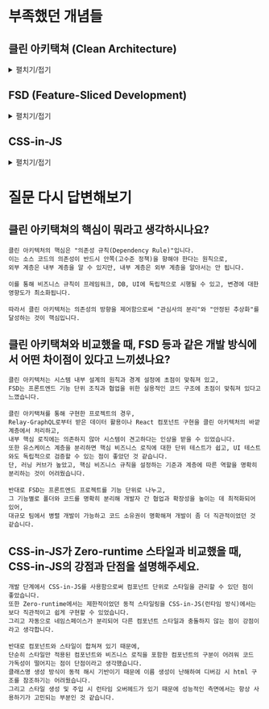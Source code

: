 # 부족했던 개념들

## 클린 아키택쳐 (Clean Architecture)
<details>
<summary>펼치기/접기</summary>

### 기본 개념 (5살 아이에게 설명하듯이)
- 클린 아키텍처는 소프트웨어를 깨끗하고 튼튼하게 만드는 설계 방법

#### 블록 쌓기 놀이처럼 생각하기
```text
소프트웨어를 만드는 건 블록을 쌓는 놀이와 아주 비슷해. 
블록집을 지을 때 "창문 블록"과 "문 블록"이 따로 있듯, 컴퓨터 프로그램도 여러 가지 블록(기능)을 따로따로 만들어서 모으는 거야.
```

#### 안쪽과 바깥쪽의 약속
```text
블록집에서 벽돌이 서로 너무 꽉 붙으면, 문을 새로 달기 어렵지?
클린 아키텍처는 블록(기능)들이 서로 서로를 너무 많이 의지하지 않게 해서, 하나를 바꿔도 다른 것들은 멀쩡하게 남아있게 해줘.
```

#### 변화에 강한 집 만들기
```text
블록집에 창문이나 문을 바꾸고 싶을 때, 클린 아키텍처로 쌓은 집은 쉽게 고칠 수 있어. 
왜냐하면 각 블록(기능)이 자기 일만 딱 해놓고, 필요할 때만 살짝 연결되거든.
```

### 클린 아키텍처의 구조
![img_2.png](images/img_2.png)
1. 엔티티 / 도메인 계층
   - 비즈니스의 핵심 데이터와 불변하는 도메인 규칙을 캡슐화
   - 예시: 사용자를 나타내는 엔티티 클래스

```typescript
// entities/User.ts
export class User {
    constructor(public id: number, public name: string) {}
}
```

2. 유스케이스 (Use Case) 계층
   - 사용자가 실제로 서비스를 사용할 때 동작하는 업무 규칙을 담당
   - 엔티티를 활용해 비즈니스 프로세스를 수행하는 코드가 들어감
   - 예시: 사용자의 이름을 확인하는 유스케이스

```typescript
// usecases/GetUserName.ts
import { UserRepository } from "../domain/UserRepository";
import { User } from "../entities/User";

export class GetUserName {
    constructor(private userRepository: UserRepository) {}

    async execute(userId: number): Promise<string> {
        const user: User = await this.userRepository.getUserById(userId);
        return user.name;
    }
}
```

3. 인터페이스 어댑터 계층
   - 유스케이스와 외부 세계의 소통 창구 역할
   - 예를 들어 화면에 보여지는 데이터 형식으로 변환하거나, DB·API 등에서 데이터를 받아와 유스케이스가 쓸 수 있도록 제공
   - 예시: 사용자 정보를 DB에서 읽어 오기 위한 리포지토리

```typescript
// domain/UserRepository.ts (인터페이스 - 도메인 계층)
import { User } from "../entities/User";

export interface UserRepository {
    getUserById(userId: number): Promise<User>;
}
```

```typescript
// infrastructure/InMemoryUserRepository.ts (구현체 - 인프라 계층)
import { UserRepository } from "../domain/UserRepository";
import { User } from "../entities/User";

export class InMemoryUserRepository implements UserRepository {
    private users = [new User(1, "철수"), new User(2, "영희")];

    async getUserById(userId: number): Promise<User> {
        return this.users.find((user) => user.id === userId)!;
    }
}
```

4. 프레임워크/드라이버 계층
   - 프로그램이 동작하는 환경(웹 프레임워크, 데이터베이스, 서버 등)과 관련된 코드가 포함
   - 이 계층의 변경이 내부 핵심 로직에 영향을 주지 않도록 함
   - 예시: Spring, Express 등과 연결하는 코드, DB 드라이버 설정 등

```typescript
// components/UserName.tsx
import React, { useEffect, useState } from "react";
import { GetUserName } from "../usecases/GetUserName";
import { UserRepository } from "../domain/UserRepository";

interface Props {
    userId: number;
    userRepository: UserRepository; // 의존성 주입
}

export function UserNameComponent({ userId, userRepository }: Props) {
    const [name, setName] = useState<string>("");

    useEffect(() => {
        const getUserName = new GetUserName(userRepository);
        getUserName.execute(userId).then(setName);
    }, [userId, userRepository]);

    return <div>{name}</div>;
}
```

#### 예시 폴더 구조

```text
src/
  ├── entities/             # 엔티티 (핵심 비즈니스 데이터)
  │    └── User.ts
  ├── domain/               # 도메인 인터페이스 (비즈니스 규칙의 추상화)
  │    └── UserRepository.ts
  ├── usecases/             # 유스케이스 (애플리케이션 비즈니스 로직)
  │    └── GetUserName.ts
  ├── infrastructure/       # 인프라스트럭처 (외부 기술 구현체)
  │    └── InMemoryUserRepository.ts
  ├── adapters/             # 인터페이스 어댑터 (데이터 변환, 컨트롤러 등)
  │    └── UserController.ts
  ├── components/           # 프레임워크/드라이버 (UI, 웹 프레임워크)
  │    └── UserNameComponent.tsx
  └── index.ts              # 앱 엔트리포인트 (DI 컨테이너, 라우터 등)
```

#### 서비스 흐름 예시

1. 사용자 요청이 들어옴
   - 애플리케이션 엔트리포인트에서 DI 컨테이너가 의존성을 주입
2. 프레임워크/드라이버 계층
   - UserNameComponent가 props로 주입받은 UserRepository와 함께 렌더링
3. 유스케이스 계층 
   - UserNameComponent가 GetUserName 유스케이스를 생성하고 실행
4. 도메인 계층
   - GetUserName이 UserRepository 인터페이스를 통해 데이터 요청
5. 인프라스트럭처 계층
   - InMemoryUserRepository 구현체가 실제 데이터를 반환
6. 엔티티 계층
   - User 엔티티 객체에서 원하는 데이터(예: name) 추출
7. 결과 반환 및 UI 렌더링
   - GetUserName 유스케이스 결과를 받아 UserNameComponent가 화면에 보여줌

### 핵심 원칙: 의존성 규칙과 SOLID
의존성 규칙(Dependency Rule)은 코드의 방향이 안쪽(핵심 정책)을 향해야 하고, 바깥쪽(세부 사항)은 핵심을 몰라도 됨
- SRP(단일 책임 원칙): 하나의 책임만 가진다
- OCP(개방-폐쇄 원칙): 확장엔 열려 있고, 변경엔 닫혀 있다
- LSP(리스코프 치환 원칙): 상속이 올바르게 동작한다
- ISP(인터페이스 분리 원칙): 인터페이스는 작게, 필요한 것만 제공한다
- DIP(의존 역전 원칙): 추상(정책)에 의존하고, 세부적인건 늦게 결정해서 결합도 낮추기

### 클린 아키텍처의 가장 큰 장점은, <u>바깥쪽(외부 기술)이 바뀌더라도 핵심 로직은 변화 없이 유지</u>된다는 점

</details>

## FSD (Feature-Sliced Development)

<details>
<summary>펼치기/접기</summary>

### 대규모 프론트엔드 프로젝트에서 기능 단위로 프로젝트를 나누어 유지보수와 확장성 향상에 집중하는 개발론

### 계층 구조
1. 레이어 (Layer)
    - 프로젝트 최상위 디렉토리로, 기능과 역할별로 분리된 여러 레이어로 구성
    - 주요 레이어 종류:
        - app: 애플리케이션 초기화, 진입점 역할(라우터, 전역 설정 등)
        - pages: 페이지 단위 UI와 라우팅을 담당
        - widgets: 페이지에서 사용되는 독립적인 비즈니스 블록으로, 여러 features를 조합하여 만든 복합 UI 컴포넌트
        - features: 사용자 시나리오에 따른 비즈니스 기능 구현
        - entities: 비즈니스 핵심 개념(데이터 모델 등)
        - shared: 비즈니스 기능과 무관한 공통 컴포넌트, 유틸리티
```text
app (최상위)
↓
pages 
↓
widgets
↓  
features
↓
entities
↓
shared (최하위)
```
2. 슬라이스 (Slice)
    - 각 레이어 안에서 기능적 단위로 나눈 "슬라이스"가 있음
    - 하나의 슬라이스는 관련된 컴포넌트, 상태, API 호출 등을 포함하여 독립적으로 관리
3. 세그먼트 (Segment)
    - 슬라이스를 더욱 세분화한 단위로, 디렉터리 내 실제 코드 파일과 하위 폴더를 의미
    - 세밀한 관리와 모듈화를 위한 구조

### 핵심 원칙
- 기능 중심 설계: 애플리케이션을 비즈니스 기능 단위(Feature)로 나누어 개발
- 계층화: 각 기능은 레이어별로 구분되어 관심사가 분리
- 단방향 의존성: 상위 레이어가 하위 레이어에만 의존 가능하며, 하위 레이어는 상위에 의존하지 않음
- 명시적 공개 인터페이스: 각 모듈이나 기능은 명확한 공개 API를 통해서만 상호작용하도록 함
- 구성 가능성: 작은 기능 단위로 조합해 더 큰 기능을 만드는 식으로 개발
- 재사용과 독립성: 슬라이스 간 독립성을 추구하며, 재사용 가능한 컴포넌트는 shared 레이어에 둠

</details>

## CSS-in-JS

<details>
<summary>펼치기/접기</summary>

### 기본 개념 
- JavaScript 파일 내에서 CSS를 작성하는 방식
- styled-components, emotion 등이 대표적인 CSS-in-JS 라이브러리

### Zero-runtime이란
- CSS 스타일을 웹브라우저 런타임(실행 시간)에 동적으로 생성하거나 조작하지 않고, 애플리케이션 빌드 시점(컴파일 타임)에 미리 CSS 파일로 만들어서 제공하는 방식
- 스타일을 적용할 때 추가적인 JavaScript 코드 실행이 없으므로, 브라우저에 전달된 정적인 CSS 파일을 그대로 해석해 스타일을 적용

#### 주요 장점
- 스타일 생성 시기: 빌드 타임에 모든 CSS가 생성되고 추출되어 .css 파일로 분리
- 런타임 오버헤드 없음: 브라우저에서 스타일을 동적으로 생성하거나 수정하는 JavaScript 실행이 필요 없음
- 동적 스타일 제한: 빌드 시 정해진 스타일만 적용 가능하며, 런타임 동적 스타일은 CSS 변수(CSS custom properties) 등으로 제한적으로 처리
- 코드 최적화 효과: 필요없는 스타일이 포함되지 않아 번들 크기 감소와 빠른 렌더링 가능

### CSS-in-JS의 강점
1. 컴포넌트 단위 스타일 관리
   - 스타일과 컴포넌트가 한 파일에 있으므로 유지보수가 쉽고, 코드 간 결합도가 높아져 관리가 편리
2. 동적 스타일링 가능
   - JavaScript 변수와 조건문을 적용해 사용자별 동적 스타일을 쉽게 처리할 수 있음
3. 스타일 충돌 방지
   - 자동으로 네임스페이스가 분리되어 다른 컴포넌트 스타일과 충돌하지 않음
4. 사용하지 않는 스타일 제거
   - 라이브러리에 따라 미사용 스타일을 자동 정리해 코드 최적화가 가능

</details>

#  질문 다시 답변해보기

## 클린 아키택쳐의 핵심이 뭐라고 생각하시나요?

```text
클린 아키텍처의 핵심은 "의존성 규칙(Dependency Rule)"입니다.
이는 소스 코드의 의존성이 반드시 안쪽(고수준 정책)을 향해야 한다는 원칙으로,
외부 계층은 내부 계층을 알 수 있지만, 내부 계층은 외부 계층을 알아서는 안 됩니다.

이를 통해 비즈니스 규칙이 프레임워크, DB, UI에 독립적으로 시행될 수 있고, 변경에 대한 영향도가 최소화됩니다.

따라서 클린 아키텍처는 의존성의 방향을 제어함으로써 "관심사의 분리"와 "안정된 추상화"를 달성하는 것이 핵심입니다.
```

## 클린 아키택쳐와 비교했을 때, FSD 등과 같은 개발 방식에서 어떤 차이점이 있다고 느끼셨나요?

```text
클린 아키텍처는 시스템 내부 설계의 원칙과 경계 설정에 초점이 맞춰져 있고, 
FSD는 프론트엔드 기능 단위 조직과 협업을 위한 실용적인 코드 구조에 초점이 맞춰져 있다고 느꼈습니다. 

클린 아키택쳐를 통해 구현한 프로젝트의 경우,
Relay-GraphQL로부터 받은 데이터 활용이나 React 컴포넌트 구현을 클린 아키텍처의 바깥 계층에서 처리하고,
내부 핵심 로직에는 의존하지 않아 시스템이 견고하다는 인상을 받을 수 있었습니다.
또한 유스케이스 계층을 분리하면 핵심 비즈니스 로직에 대한 단위 테스트가 쉽고, UI 테스트와도 독립적으로 검증할 수 있는 점이 좋았던 것 같습니다.
단, 러닝 커브가 높았고, 핵심 비즈니스 규칙을 설정하는 기준과 계층에 따른 역할을 명확히 분리하는 것이 어려웠습니다.

반대로 FSD는 프론트엔드 프로젝트를 기능 단위로 나누고, 
그 기능별로 폴더와 코드를 명확히 분리해 개발자 간 협업과 확장성을 높이는 데 최적화되어 있어,
대규모 팀에서 병렬 개발이 가능하고 코드 소유권이 명확해져 개발이 좀 더 직관적이었던 것 같습니다.
```

## CSS-in-JS가 Zero-runtime 스타일과 비교했을 때, CSS-in-JS의 강점과 단점을 설명해주세요.

```text
개발 단계에서 CSS-in-JS를 사용함으로써 컴포넌트 단위로 스타일을 관리할 수 있던 점이 좋았습니다.
또한 Zero-runtime에서는 제한적이었던 동적 스타일링을 CSS-in-JS(런타임 방식)에서는 보다 직관적이고 쉽게 구현할 수 있었습니다.
그리고 자동으로 네임스페이스가 분리되어 다른 컴포넌트 스타일과 충돌하지 않는 점이 강점이라고 생각합니다.

반대로 컴포넌트와 스타일이 합쳐져 있기 때문에, 
단순히 스타일만 적용된 컴포넌트와 비즈니스 로직을 포함한 컴포넌트의 구분이 어려워 코드 가독성이 떨어지는 점이 단점이라고 생각했습니다.
클래스명 생성 방식이 동적 해시 기반이기 때문에 이름 생성이 난해하여 디버깅 시 html 구조를 참조하기는 어려웠습니다.
그리고 스타일 생성 및 주입 시 런타임 오버헤드가 있기 때문에 성능적인 측면에서는 항상 사용하기가 고민되는 부분인 것 같습니다.
```